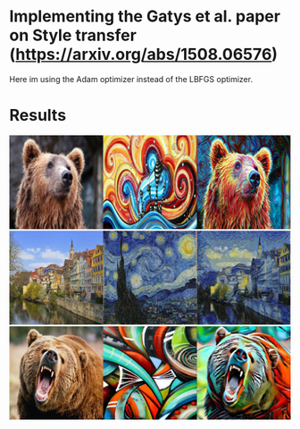 # Implementing the Gatys et al. paper on Style transfer (https://arxiv.org/abs/1508.06576)
Here im using the Adam optimizer instead of the LBFGS optimizer.

# Results
![](bear.jpg)
![](starry.jpg)
![](grizzly.jpg)
